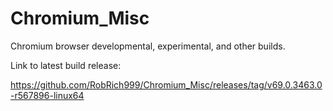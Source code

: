 # Chromium_Misc
Chromium browser developmental, experimental, and other builds.

Link to latest build release:

https://github.com/RobRich999/Chromium_Misc/releases/tag/v69.0.3463.0-r567896-linux64
